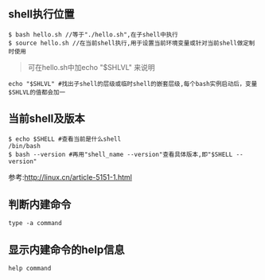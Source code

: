 ## shell执行位置

    $ bash hello.sh //等于"./hello.sh",在子shell中执行
    $ source hello.sh //在当前shell执行,用于设置当前环境变量或针对当前shell做定制时使用
 
> 可在hello.sh中加echo "$SHLVL" 来说明

    echo "$SHLVL" #找出子shell的层级或临时shell的嵌套层级,每个bash实例启动后，变量$SHLVL的值都会加一

## 当前shell及版本

    $ echo $SHELL #查看当前是什么shell
    /bin/bash
    $ bash --version #再用"shell_name --version"查看具体版本,即"$SHELL --version"
 
参考:http://linux.cn/article-5151-1.html

## 判断内建命令

    type -a command

## 显示内建命令的help信息

    help command